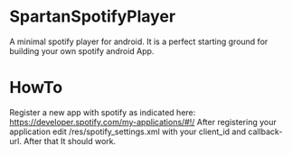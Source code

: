 # SpartanSpotifyPlayer

A minimal spotify player for android. It is a perfect starting ground for building your own spotify android App.

# HowTo

Register a new app with spotify as indicated here: https://developer.spotify.com/my-applications/#!/ After registering your application edit /res/spotify_settings.xml with your client_id and callback-url. After that It should work.






